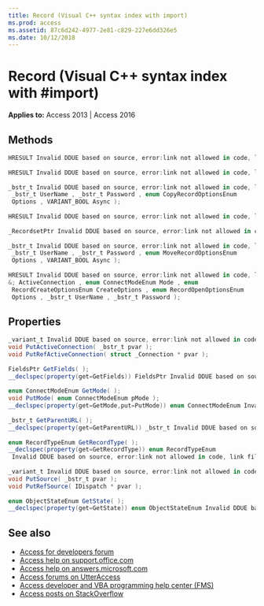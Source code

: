 ```yaml
---
title: Record (Visual C++ syntax index with import)
ms.prod: access
ms.assetid: 87c6d242-4977-2e81-c829-227e6dd326e5
ms.date: 10/12/2018
---
```



# Record (Visual C++ syntax index with #import)

**Applies to:** Access 2013 | Access 2016

## Methods

```cs
HRESULT Invalid DDUE based on source, error:link not allowed in code, link filename:mdmthadocancel_HV10294125.xml( ); 
 
HRESULT Invalid DDUE based on source, error:link not allowed in code, link filename:mdmthclose_HV10294173.xml( ); 
 
_bstr_t Invalid DDUE based on source, error:link not allowed in code, link filename:mdmthcopyrecord_HV10294230.xml( _bstr_t Source , _bstr_t Destination , 
 _bstr_t UserName , _bstr_t Password , enum CopyRecordOptionsEnum 
 Options , VARIANT_BOOL Async ); 
 
HRESULT Invalid DDUE based on source, error:link not allowed in code, link filename:mdmthdeleterecord_HV10294302.xml( _bstr_t Source , VARIANT_BOOL Async ); 
 
_RecordsetPtr Invalid DDUE based on source, error:link not allowed in code, link filename:mdmthgetchildrenmethodado_HV10294390.xml( ); 
 
_bstr_t Invalid DDUE based on source, error:link not allowed in code, link filename:mdmthmoverecord_HV10294532.xml( _bstr_t Source , _bstr_t Destination , 
 _bstr_t UserName , _bstr_t Password , enum MoveRecordOptionsEnum 
 Options , VARIANT_BOOL Async ); 
 
HRESULT Invalid DDUE based on source, error:link not allowed in code, link filename:mdmthopenrecord_HV10294565.xml( const _variant_t &; Source , const _variant_t 
&; ActiveConnection , enum ConnectModeEnum Mode , enum 
 RecordCreateOptionsEnum CreateOptions , enum RecordOpenOptionsEnum 
 Options , _bstr_t UserName , _bstr_t Password ); 

```

## Properties

```cs
_variant_t Invalid DDUE based on source, error:link not allowed in code, link filename:mdproactivecon_HV10293988.xml( ); 
void PutActiveConnection( _bstr_t pvar ); 
void PutRefActiveConnection( struct _Connection * pvar ); 
 
FieldsPtr GetFields( ); 
__declspec(property(get=GetFields)) FieldsPtr Invalid DDUE based on source, error:link not allowed in code, link filename:mdcolfields_HV10294366.xml; 
 
enum ConnectModeEnum GetMode( ); 
void PutMode( enum ConnectModeEnum pMode ); 
__declspec(property(get=GetMode,put=PutMode)) enum ConnectModeEnum Invalid DDUE based on source, error:link not allowed in code, link filename:mdpromode_HV10294518.xml; 
 
_bstr_t GetParentURL( ); 
__declspec(property(get=GetParentURL)) _bstr_t Invalid DDUE based on source, error:link not allowed in code, link filename:mdproparenturl_HV10294604.xml; 
 
enum RecordTypeEnum GetRecordType( ); 
__declspec(property(get=GetRecordType)) enum RecordTypeEnum 
 Invalid DDUE based on source, error:link not allowed in code, link filename:mdprorecordtypeproperty_HV10294716.xml; 
 
_variant_t Invalid DDUE based on source, error:link not allowed in code, link filename:mdprosourcerecord_HV10294793.xml( ); 
void PutSource( _bstr_t pvar ); 
void PutRefSource( IDispatch * pvar ); 
 
enum ObjectStateEnum GetState( ); 
__declspec(property(get=GetState)) enum ObjectStateEnum Invalid DDUE based on source, error:link not allowed in code, link filename:mdprostate_HV10294804.xml; 

```

## See also

- [Access for developers forum](https://social.msdn.microsoft.com/Forums/office/home?forum=accessdev)
- [Access help on support.office.com](https://support.office.com/search/results?query=Access)
- [Access help on answers.microsoft.com](https://answers.microsoft.com/)
- [Access forums on UtterAccess](http://www.utteraccess.com/forum/index.php?act=idx)
- [Access developer and VBA programming help center (FMS)](http://www.fmsinc.com/MicrosoftAccess/developer/)
- [Access posts on StackOverflow](https://stackoverflow.com/questions/tagged/ms-access)
